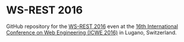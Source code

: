 # WS-REST 2016

GitHub repository for the [WS-REST 2016](http://ws-rest.org/2016/) even at the [16th International Conference on Web Engineering (ICWE 2016)](http://icwe2016.webengineering.org/) in Lugano, Switzerland.
